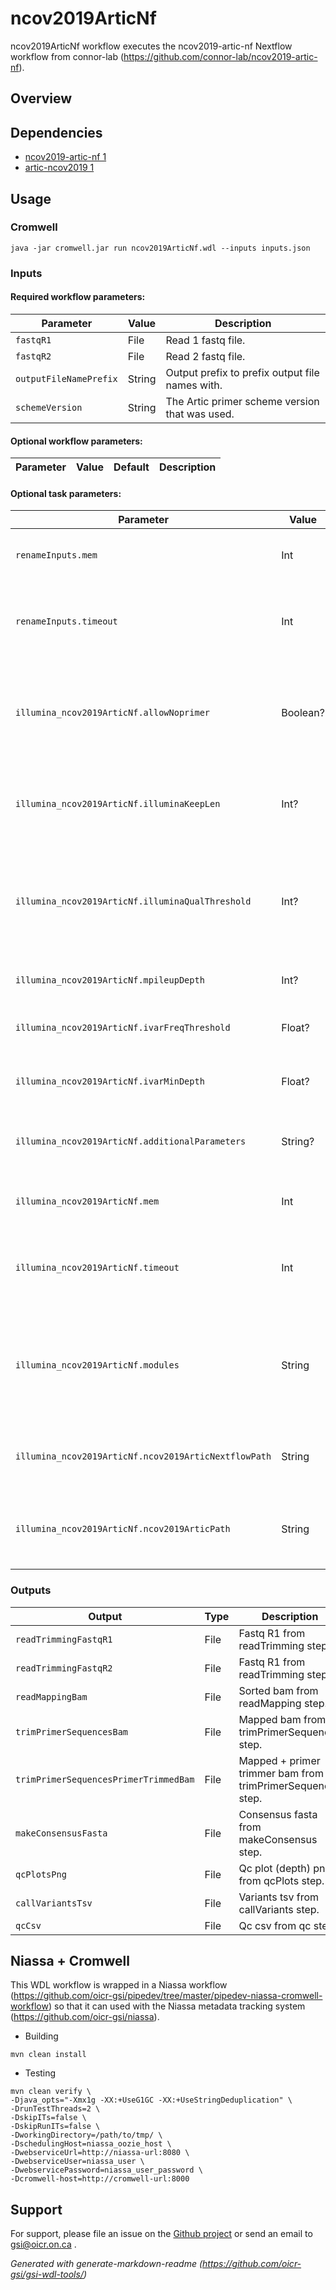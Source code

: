 # ncov2019ArticNf

ncov2019ArticNf workflow executes the ncov2019-artic-nf Nextflow workflow from connor-lab (https://github.com/connor-lab/ncov2019-artic-nf).

## Overview

## Dependencies

* [ncov2019-artic-nf 1](https://github.com/connor-lab/ncov2019-artic-nf)
* [artic-ncov2019 1](https://github.com/artic-network/artic-ncov2019.git)


## Usage

### Cromwell
```
java -jar cromwell.jar run ncov2019ArticNf.wdl --inputs inputs.json
```

### Inputs

#### Required workflow parameters:
Parameter|Value|Description
---|---|---
`fastqR1`|File|Read 1 fastq file.
`fastqR2`|File|Read 2 fastq file.
`outputFileNamePrefix`|String|Output prefix to prefix output file names with.
`schemeVersion`|String|The Artic primer scheme version that was used.


#### Optional workflow parameters:
Parameter|Value|Default|Description
---|---|---|---


#### Optional task parameters:
Parameter|Value|Default|Description
---|---|---|---
`renameInputs.mem`|Int|1|Memory (in GB) to allocate to the job.
`renameInputs.timeout`|Int|1|Maximum amount of time (in hours) the task can run for.
`illumina_ncov2019ArticNf.allowNoprimer`|Boolean?|None|Allow reads that don't have primer sequence? Ligation prep = false, nextera = true.
`illumina_ncov2019ArticNf.illuminaKeepLen`|Int?|None|Length of illumina reads to keep after primer trimming.
`illumina_ncov2019ArticNf.illuminaQualThreshold`|Int?|None|Sliding window quality threshold for keeping reads after primer trimming (illumina).
`illumina_ncov2019ArticNf.mpileupDepth`|Int?|None|Mpileup depth for ivar.
`illumina_ncov2019ArticNf.ivarFreqThreshold`|Float?|None|ivar frequency threshold for variant.
`illumina_ncov2019ArticNf.ivarMinDepth`|Float?|None|Minimum coverage depth to call variant.
`illumina_ncov2019ArticNf.additionalParameters`|String?|None|Additional parameters to add to the nextflow command.
`illumina_ncov2019ArticNf.mem`|Int|8|Memory (in GB) to allocate to the job.
`illumina_ncov2019ArticNf.timeout`|Int|5|Maximum amount of time (in hours) the task can run for.
`illumina_ncov2019ArticNf.modules`|String|"ncov2019-artic-nf/2 artic-ncov2019/1"|Environment module name and version to load (space separated) before command execution.
`illumina_ncov2019ArticNf.ncov2019ArticNextflowPath`|String|"$NCOV2019_ARTIC_NF_ROOT"|Path to the ncov2019-artic-nf repository directory.
`illumina_ncov2019ArticNf.ncov2019ArticPath`|String|"$ARTIC_NCOV2019_ROOT"|Path to the artic-ncov2019 repository directory or url


### Outputs

Output | Type | Description
---|---|---
`readTrimmingFastqR1`|File|Fastq R1 from readTrimming step.
`readTrimmingFastqR2`|File|Fastq R1 from readTrimming step.
`readMappingBam`|File|Sorted bam from readMapping step.
`trimPrimerSequencesBam`|File|Mapped bam from trimPrimerSequences step.
`trimPrimerSequencesPrimerTrimmedBam`|File|Mapped + primer trimmer bam from trimPrimerSequences step.
`makeConsensusFasta`|File|Consensus fasta from makeConsensus step.
`qcPlotsPng`|File|Qc plot (depth) png from qcPlots step.
`callVariantsTsv`|File|Variants tsv from callVariants step.
`qcCsv`|File|Qc csv from qc step.


## Niassa + Cromwell

This WDL workflow is wrapped in a Niassa workflow (https://github.com/oicr-gsi/pipedev/tree/master/pipedev-niassa-cromwell-workflow) so that it can used with the Niassa metadata tracking system (https://github.com/oicr-gsi/niassa).

* Building
```
mvn clean install
```

* Testing
```
mvn clean verify \
-Djava_opts="-Xmx1g -XX:+UseG1GC -XX:+UseStringDeduplication" \
-DrunTestThreads=2 \
-DskipITs=false \
-DskipRunITs=false \
-DworkingDirectory=/path/to/tmp/ \
-DschedulingHost=niassa_oozie_host \
-DwebserviceUrl=http://niassa-url:8080 \
-DwebserviceUser=niassa_user \
-DwebservicePassword=niassa_user_password \
-Dcromwell-host=http://cromwell-url:8000
```

## Support

For support, please file an issue on the [Github project](https://github.com/oicr-gsi) or send an email to gsi@oicr.on.ca .

_Generated with generate-markdown-readme (https://github.com/oicr-gsi/gsi-wdl-tools/)_
